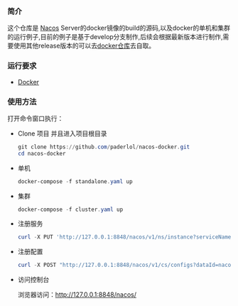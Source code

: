 ### 简介

这个仓库是 [Nacos](https://github.com/alibaba/nacos) Server的docker镜像的build的源码,以及docker的单机和集群的运行例子,目前的例子是基于develop分支制作,后续会根据最新版本进行制作,需要使用其他release版本的可以去[docker仓库](https://hub.docker.com/r/paderlol/nacos/)去自取。



### 运行要求

* [Docker](https://www.docker.com/)



### 使用方法

打开命令窗口执行：

* Clone 项目 并且进入项目根目录

  ```powershell
  git clone https://github.com/paderlol/nacos-docker.git
  cd nacos-docker
  ```


* 单机

  ```powershell
  docker-compose -f standalone.yaml up
  ```

* 集群

  ```powershell
  docker-compose -f cluster.yaml up 
  ```


* 注册服务

  ```powershell
  curl -X PUT 'http://127.0.0.1:8848/nacos/v1/ns/instance?serviceName=nacos.naming.serviceName&ip=20.18.7.10&port=8080'
  ```

* 注册配置

  ```powershell
  curl -X POST "http://127.0.0.1:8848/nacos/v1/cs/configs?dataId=nacos.cfg.dataId&group=test&content=helloWorld"
  ```

* 访问控制台

  浏览器访问：http://127.0.0.1:8848/nacos/